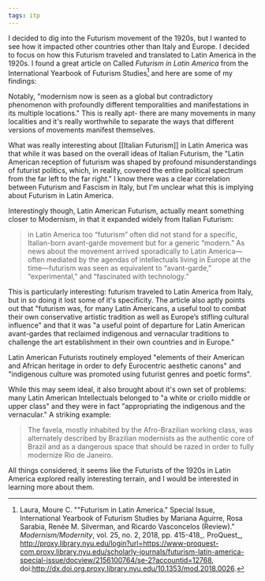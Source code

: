 ```yaml
---
tags: itp
---
```

I decided to dig into the Futurism movement of the 1920s, but I wanted to see how it impacted other countries other than Italy and Europe. I decided to focus on how this Futurism traveled and translated to Latin America in the 1920s. I found a great article on Called *Futurism in Latin America* from the  International Yearbook of Futurism Studies[^1] and here are some of my findings:

Notably, "modernism now is seen as a global but contradictory phenomenon with profoundly different temporalities and manifestations in its multiple locations." This is really apt- there are many movements in many localities and it's really worthwhile to separate the ways that different versions of movements manifest themselves. 

What was really interesting about [[Italian Futurism]] in Latin America was that while it was based on the overall ideas of Italian Futurism, the "Latin American reception of futurism was shaped by profound misunderstandings of futurist politics, which, in reality, covered the entire political spectrum from the far left to the far right." I know there was a clear correlation between Futurism and Fascism in Italy, but I'm unclear what this is implying about Futurism in Latin America.

Interestingly though, Latin American Futurism, actually meant something closer to Modernism, in that it expanded widely from Italian Futurism:

>in Latin America too “futurism” often did not stand for a specific, Italian-born avant-garde movement but for a generic “modern.” As news about the movement arrived sporadically to Latin America—often mediated by the agendas of intellectuals living in Europe at the time—futurism was seen as equivalent to “avant-garde,” “experimental,” and “fascinated with technology.”

This is particularly interesting: futurism traveled to Latin America from Italy, but in so doing it lost some of it's specificity. The article also aptly points out that "futurism was, for many Latin Americans, a useful tool to combat their own conservative artistic tradition as well as Europe’s stifling cultural influence" and that it was "a useful point of departure for Latin American avant-gardes that reclaimed indigenous and vernacular traditions to challenge the art establishment in their own countries and in Europe."

Latin American Futurists routinely employed "elements of their American and African heritage in order to defy Eurocentric aesthetic canons" and "indigenous culture was promoted using futurist genres and poetic forms".

While this may seem ideal, it also brought about it's own set of problems: many Latin American Intellectuals belonged to "a white or criollo middle or upper class" and they were in fact "appropriating the indigenous and the vernacular."
A striking example:
>The favela, mostly inhabited by the Afro-Brazilian working class, was alternately described by Brazilian modernists as the authentic core of Brazil and as a dangerous space that should be razed in order to fully modernize Rio de Janeiro.

All things considered, it seems like the Futurists of the 1920s in Latin America explored really interesting terrain, and I would be interested in learning more about them.

[^1]: Laura, Moure C. ""Futurism in Latin America." Special Issue, International Yearbook of Futurism Studies by Mariana Aguirre, Rosa Sarabia, Renée M. Silverman, and Ricardo Vasconcelos (Review)." _Modernism/Modernity_, vol. 25, no. 2, 2018, pp. 415-418_. ProQuest_, http://proxy.library.nyu.edu/login?url=https://www-proquest-com.proxy.library.nyu.edu/scholarly-journals/futurism-latin-america-special-issue/docview/2156100764/se-2?accountid=12768, doi:http://dx.doi.org.proxy.library.nyu.edu/10.1353/mod.2018.0026.
